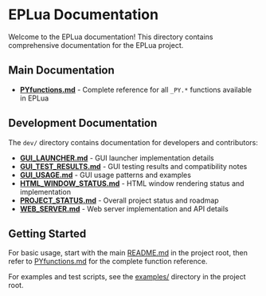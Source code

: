 # EPLua Documentation

Welcome to the EPLua documentation! This directory contains comprehensive documentation for the EPLua project.

## Main Documentation

- **[PYfunctions.md](PYfunctions.md)** - Complete reference for all `_PY.*` functions available in EPLua

## Development Documentation

The `dev/` directory contains documentation for developers and contributors:

- **[GUI_LAUNCHER.md](dev/GUI_LAUNCHER.md)** - GUI launcher implementation details
- **[GUI_TEST_RESULTS.md](dev/GUI_TEST_RESULTS.md)** - GUI testing results and compatibility notes
- **[GUI_USAGE.md](dev/GUI_USAGE.md)** - GUI usage patterns and examples
- **[HTML_WINDOW_STATUS.md](dev/HTML_WINDOW_STATUS.md)** - HTML window rendering status and implementation
- **[PROJECT_STATUS.md](dev/PROJECT_STATUS.md)** - Overall project status and roadmap
- **[WEB_SERVER.md](dev/WEB_SERVER.md)** - Web server implementation and API details

## Getting Started

For basic usage, start with the main [README.md](../README.md) in the project root, then refer to [PYfunctions.md](PYfunctions.md) for the complete function reference.

For examples and test scripts, see the [examples/](../examples/) directory in the project root.
